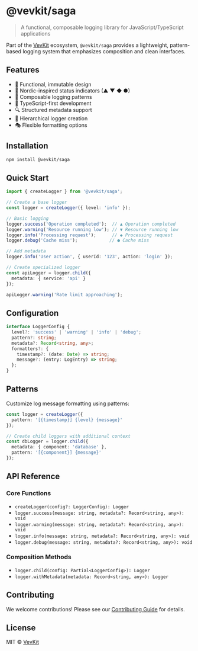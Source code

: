 # @vevkit/saga

> A functional, composable logging library for JavaScript/TypeScript applications

Part of the [VevKit](https://github.com/vevkit) ecosystem, `@vevkit/saga` provides a lightweight, pattern-based logging system that emphasizes composition and clean interfaces.

## Features

- 🧬 Functional, immutable design
- 🎨 Nordic-inspired status indicators (▲ ▼ ◆ ●)
- 🧩 Composable logging patterns
- 🎯 TypeScript-first development
- 🔍 Structured metadata support
- 🌳 Hierarchical logger creation
- 🎭 Flexible formatting options

## Installation

```bash
npm install @vevkit/saga
```

## Quick Start

```typescript
import { createLogger } from '@vevkit/saga';

// Create a base logger
const logger = createLogger({ level: 'info' });

// Basic logging
logger.success('Operation completed');  // ▲ Operation completed
logger.warning('Resource running low'); // ▼ Resource running low
logger.info('Processing request');      // ◆ Processing request
logger.debug('Cache miss');            // ● Cache miss

// Add metadata
logger.info('User action', { userId: '123', action: 'login' });

// Create specialized logger
const apiLogger = logger.child({
  metadata: { service: 'api' }
});

apiLogger.warning('Rate limit approaching');
```

## Configuration

```typescript
interface LoggerConfig {
  level?: 'success' | 'warning' | 'info' | 'debug';
  pattern?: string;
  metadata?: Record<string, any>;
  formatters?: {
    timestamp?: (date: Date) => string;
    message?: (entry: LogEntry) => string;
  };
}
```

## Patterns

Customize log message formatting using patterns:

```typescript
const logger = createLogger({
  pattern: '[{timestamp}] {level} {message}'
});

// Create child loggers with additional context
const dbLogger = logger.child({
  metadata: { component: 'database' },
  pattern: '[{component}] {message}'
});
```

## API Reference

### Core Functions

- `createLogger(config?: LoggerConfig): Logger`
- `logger.success(message: string, metadata?: Record<string, any>): void`
- `logger.warning(message: string, metadata?: Record<string, any>): void`
- `logger.info(message: string, metadata?: Record<string, any>): void`
- `logger.debug(message: string, metadata?: Record<string, any>): void`

### Composition Methods

- `logger.child(config: Partial<LoggerConfig>): Logger`
- `logger.withMetadata(metadata: Record<string, any>): Logger`

## Contributing

We welcome contributions! Please see our [Contributing Guide](CONTRIBUTING.md) for details.

## License

MIT © [VevKit](https://github.com/vevkit)